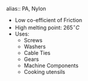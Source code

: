 alias:: PA, Nylon

- Low co-efficient of Friction
- High melting point: $265^{\circ}C$
- Uses:
	- Screws
	- Washers
	- Cable Ties
	- Gears
	- Machine Components
	- Cooking utensils